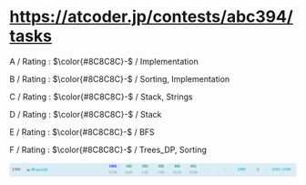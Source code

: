 # https://atcoder.jp/contests/abc394/tasks

A / Rating : $\color{#8C8C8C}-$ / Implementation

B / Rating : $\color{#8C8C8C}-$ / Sorting, Implementation

C / Rating : $\color{#8C8C8C}-$ / Stack, Strings

D / Rating : $\color{#8C8C8C}-$ / Stack

E / Rating : $\color{#8C8C8C}-$ / BFS

F / Rating : $\color{#8C8C8C}-$ / Trees_DP, Sorting

![My Image](https://github.com/kss418/Atcoder/blob/main/ABC/Images/Standings/394.png)
